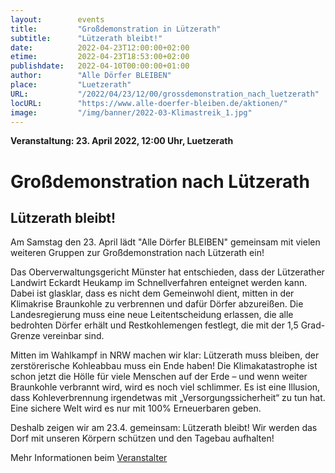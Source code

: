 ```yaml
---
layout:        events
title:         "Großdemonstration in Lützerath"
subtitle:      "Lützerath bleibt!"
date:          2022-04-23T12:00:00+02:00
etime:         2022-04-23T18:53:00+02:00
publishdate:   2022-04-10T00:00:00+01:00
author:        "Alle Dörfer BLEIBEN"
place:         "Luetzerath"
URL:           "/2022/04/23/12/00/grossdemonstration_nach_luetzerath"
locURL:        "https://www.alle-doerfer-bleiben.de/aktionen/"
image:         "/img/banner/2022-03-Klimastreik_1.jpg"
---
```


**Veranstaltung: 23. April 2022, 12:00 Uhr, Luetzerath**

Großdemonstration nach Lützerath
===========

Lützerath bleibt!
-----------


Am Samstag den 23. April lädt "Alle Dörfer BLEIBEN" gemeinsam mit vielen weiteren Gruppen zur Großdemonstration nach Lützerath ein!

Das Oberverwaltungsgericht Münster hat entschieden, dass der Lützerather Landwirt Eckardt Heukamp im Schnellverfahren enteignet werden kann. Dabei ist glasklar, dass es nicht dem Gemeinwohl dient, mitten in der Klimakrise Braunkohle zu verbrennen und dafür Dörfer abzureißen. Die Landesregierung muss eine neue Leitentscheidung erlassen, die alle bedrohten Dörfer erhält und Restkohlemengen festlegt, die mit der 1,5 Grad-Grenze vereinbar sind.

Mitten im Wahlkampf in NRW machen wir klar: Lützerath muss bleiben, der zerstörerische Kohleabbau muss ein Ende haben! Die Klimakatastrophe ist schon jetzt die Hölle für viele Menschen auf der Erde – und wenn weiter Braunkohle verbrannt wird, wird es noch viel schlimmer. Es ist eine Illusion, dass Kohleverbrennung irgendetwas mit „Versorgungssicherheit“ zu tun hat. Eine sichere Welt wird es nur mit 100% Erneuerbaren geben.

Deshalb zeigen wir am 23.4. gemeinsam: Lützerath bleibt! Wir werden das Dorf mit unseren Körpern schützen und den Tagebau aufhalten!


Mehr Informationen beim [Veranstalter](https://www.alle-doerfer-bleiben.de/aktionen/)
